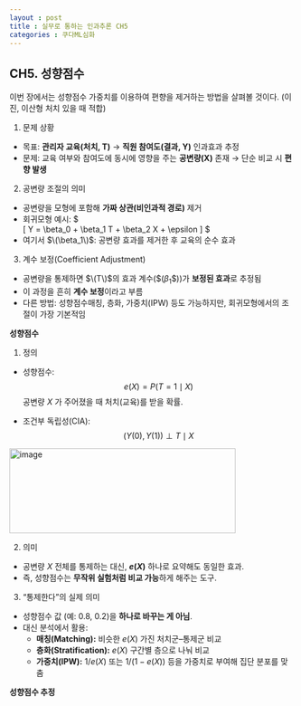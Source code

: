 ```yaml
---
layout : post
title : 실무로 통하는 인과추론 CH5
categories : 쿠다ML심화
---
```

## CH5. 성향점수
이번 장에서는 성향점수 가중치를 이용하여 편향을 제거하는 방법을 살펴볼 것이다. (이진, 이산형 처치 있을 때 적합)


1. 문제 상황
- 목표: **관리자 교육(처치, T)** → **직원 참여도(결과, Y)** 인과효과 추정
- 문제: 교육 여부와 참여도에 동시에 영향을 주는 **공변량(X)** 존재 → 단순 비교 시 **편향 발생**

2. 공변량 조절의 의미
- 공변량을 모형에 포함해 **가짜 상관(비인과적 경로)** 제거
- 회귀모형 예시:
$  
\[
Y = \beta_0 + \beta_1 T + \beta_2 X + \epsilon
\]
$
- 여기서 $\(\beta_1\)$: 공변량 효과를 제거한 후 교육의 순수 효과

3. 계수 보정(Coefficient Adjustment)
- 공변량을 통제하면 $\(T\)$의 효과 계수($\$(\beta_1\$))$가 **보정된 효과**로 추정됨
- 이 과정을 흔히 **계수 보정**이라고 부름
- 다른 방법: 성향점수매칭, 층화, 가중치(IPW) 등도 가능하지만, 회귀모형에서의 조절이 가장 기본적임

**성향점수**

1. 정의
- 성향점수:
$$
e(X) = P(T=1 \mid X)
$$
공변량 $X$ 가 주어졌을 때 처치(교육)를 받을 확률.

- 조건부 독립성(CIA):
$$
(Y(0), Y(1)) \perp T \mid X
$$

<img width="400" height="150" alt="image" src="https://github.com/user-attachments/assets/5ebcdcfe-ef31-4933-a1c4-accbf7bc185d" />

2. 의미
- 공변량 $X$ 전체를 통제하는 대신, **$e(X)$** 하나로 요약해도 동일한 효과.  
- 즉, 성향점수는 **무작위 실험처럼 비교 가능**하게 해주는 도구.

3. “통제한다”의 실제 의미
- 성향점수 값 (예: $0.8$, $0.2$)을 **하나로 바꾸는 게 아님**.  
- 대신 분석에서 활용:
  - **매칭(Matching):** 비슷한 $e(X)$ 가진 처치군–통제군 비교  
  - **층화(Stratification):** $e(X)$ 구간별 층으로 나눠 비교  
  - **가중치(IPW):** $1/e(X)$ 또는 $1/(1-e(X))$ 등을 가중치로 부여해 집단 분포를 맞춤  

**성향점수 추정**




